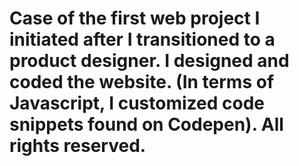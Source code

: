 # Case of the first web project I initiated after I transitioned to a product designer. I designed and coded the website. (In terms of Javascript, I customized code snippets found on Codepen). All rights reserved.
